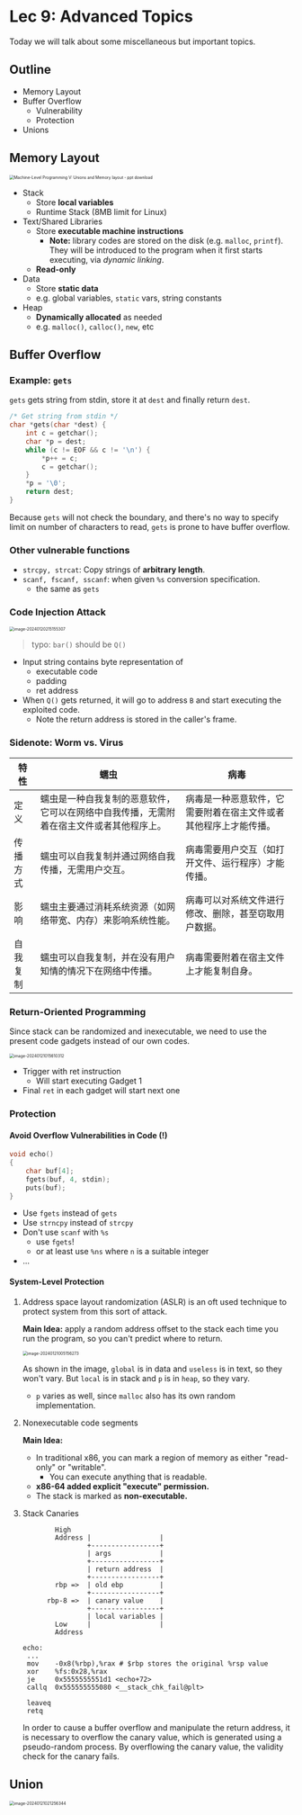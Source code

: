 # Lec 9: Advanced Topics

Today we will talk about some miscellaneous but important topics.

## Outline

- Memory Layout
- Buffer Overflow
  - Vulnerability
  - Protection
- Unions

## Memory Layout

<img src="img/x86-64+Linux+Memory+Layout+Stack+Heap+Data+Text+%2F+Shared+Libraries.jpg" alt="Machine-Level Programming V: Unions and Memory layout - ppt download" style="zoom: 50%;" />

- Stack
  - Store **local variables**
  - Runtime Stack (8MB limit for Linux)
- Text/Shared Libraries
  - Store **executable machine instructions**
    - **Note:** library codes are stored on the disk (e.g. `malloc`, `printf`). They will be introduced to the program when it first starts executing, via *dynamic linking*.
  - **Read-only**
- Data
  - Store **static data**
  - e.g. global variables, `static` vars, string constants
- Heap
  - **Dynamically allocated** as needed
  - e.g. `malloc()`, `calloc()`, `new`, etc

## Buffer Overflow

### Example: `gets`

`gets` gets string from stdin, store it at `dest` and finally return `dest`.

```c
/* Get string from stdin */
char *gets(char *dest) {
    int c = getchar();
    char *p = dest;
    while (c != EOF && c != '\n') {
        *p++ = c;
        c = getchar();
    }
    *p = '\0';
    return dest;
}
```

Because `gets` will not check the boundary, and there's no way to specify limit on number of characters to read, `gets` is prone to have buffer overflow.

### Other vulnerable functions

- `strcpy, strcat`: Copy strings of **arbitrary length**.
- `scanf, fscanf, sscanf`: when given `%s` conversion specification.
  - the same as `gets`

### Code Injection Attack

<img src="img/image-20240120215155307.png" alt="image-20240120215155307" style="zoom:50%;" />

> typo: `bar()` should be `Q()`

- Input string contains byte representation of 
  - executable code
  - padding
  - ret address
- When `Q()` gets returned, it will go to address `B` and start executing the exploited code.
  - Note the return address is stored in the caller's frame.

### Sidenote: Worm vs. Virus

| 特性     | 蠕虫                                                         | 病毒                                                         |
| -------- | ------------------------------------------------------------ | ------------------------------------------------------------ |
| 定义     | 蠕虫是一种自我复制的恶意软件，它可以在网络中自我传播，无需附着在宿主文件或者其他程序上。 | 病毒是一种恶意软件，它需要附着在宿主文件或者其他程序上才能传播。 |
| 传播方式 | 蠕虫可以自我复制并通过网络自我传播，无需用户交互。           | 病毒需要用户交互（如打开文件、运行程序）才能传播。           |
| 影响     | 蠕虫主要通过消耗系统资源（如网络带宽、内存）来影响系统性能。 | 病毒可以对系统文件进行修改、删除，甚至窃取用户数据。         |
| 自我复制 | 蠕虫可以自我复制，并在没有用户知情的情况下在网络中传播。     | 病毒需要附着在宿主文件上才能复制自身。                       |

### Return-Oriented Programming

Since stack can be randomized and inexecutable, we need to use the present code gadgets instead of our own codes.

<img src="img/image-20240121015610312.png" alt="image-20240121015610312" style="zoom: 50%;" />

- Trigger with ret instruction
  - Will start executing Gadget 1
- Final `ret` in each gadget will start next one

### Protection

#### Avoid Overflow Vulnerabilities in Code (!)

```c
void echo()
{
    char buf[4];
    fgets(buf, 4, stdin);
    puts(buf);
}
```

- Use `fgets` instead of `gets`
- Use `strncpy` instead of `strcpy`
- Don't use `scanf` with `%s`
  - use `fgets`!
  - or at least use `%ns` where `n` is a suitable integer
- ...

#### System-Level Protection

1. Address space layout randomization (ASLR) is an oft used technique to protect system from this sort of attack.

   **Main Idea:** apply a random address offset to the stack each time you run the program, so you can't predict where to return.

   <img src="img/image-20240121005156273.png" alt="image-20240121005156273" style="zoom:50%;" />

   As shown in the image, `global` is in data and `useless` is in text, so they won't vary. 
   But `local` is in stack and `p` is in `heap`, so they vary.

   - `p` varies as well, since `malloc` also has its own random implementation.

2. Nonexecutable code segments

   **Main Idea:** 

   - In traditional x86, you can mark a region of memory as either "read-only" or "writable". 
     - You can execute anything that is readable. 
   - **x86-64 added explicit "execute" permission.** 
   - The stack is marked as **non-executable.**

3. Stack Canaries

   ```
           High
           Address |                 |
                   +-----------------+
                   | args            |
                   +-----------------+
                   | return address  |
                   +-----------------+
           rbp =>  | old ebp         |
                   +-----------------+
         rbp-8 =>  | canary value    |
                   +-----------------+
                   | local variables |
           Low     |                 |
           Address
   ```

   ```assembly
   echo:
   	...
   	mov    -0x8(%rbp),%rax # $rbp stores the original %rsp value
   	xor    %fs:0x28,%rax
   	je     0x5555555551d1 <echo+72>
   	callq  0x555555555080 <__stack_chk_fail@plt>
   
   	leaveq 
   	retq
   ```

   

   In order to cause a buffer overflow and manipulate the return address, it is necessary to overflow the canary value, which is generated using a pseudo-random process. 
   By overflowing the canary value, the validity check for the canary fails.

## Union

<img src="img/image-20240121021256344.png" alt="image-20240121021256344" style="zoom:50%;" />
